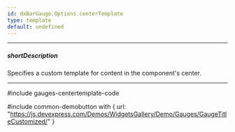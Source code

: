 ```yaml
---
id: dxBarGauge.Options.centerTemplate
type: template
default: undefined
---
```

---
##### shortDescription
Specifies a custom template for content in the component's center.

---
#include gauges-centertemplate-code

#include common-demobutton with {
    url: "https://js.devexpress.com/Demos/WidgetsGallery/Demo/Gauges/GaugeTitleCustomized/"
}